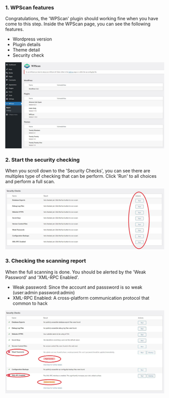 


### 1. WPScan features

Congratulations, the 'WPScan' plugin should working fine when you have come to this step. Inside the WPScan page, you can see the following features.

* Wordpress version
* Plugin details
* Theme detail
* Security check

![Image](./assets/wpscan4-3.png)

### 2. Start the security checking  

When you scroll down to the 'Security Checks', you can see there are multiples type of checking that can be perform. Click 'Run' to all choices and perform a full scan.

![Image](./assets/wpscan4-4.png)

### 3. Checking the scanning report

When the full scanning is done. You should be alerted by the 'Weak Password' and 'XML-RPC Enabled'.

* Weak password: Since the account and passsword is so weak (user:admin password:admin)
* XML-RPC Enabled: A cross-platform communication protocol that common to hack

![Image](./assets/wpscan4-5.png)




